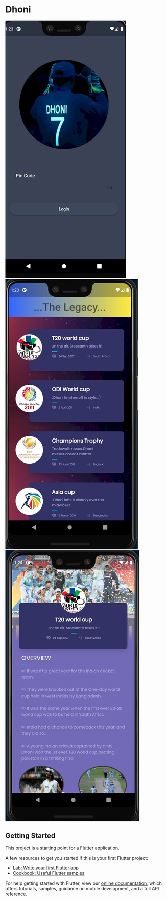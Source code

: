 # Dhoni
![alt text](https://github.com/Rohit-RA-2020/dhoni_Final/blob/master/1.jpg)
![alt text](https://github.com/Rohit-RA-2020/dhoni_Final/blob/master/2.jpg)
![alt text](https://github.com/Rohit-RA-2020/dhoni_Final/blob/master/3.jpg)

## Getting Started

This project is a starting point for a Flutter application.

A few resources to get you started if this is your first Flutter project:

- [Lab: Write your first Flutter app](https://flutter.dev/docs/get-started/codelab)
- [Cookbook: Useful Flutter samples](https://flutter.dev/docs/cookbook)

For help getting started with Flutter, view our
[online documentation](https://flutter.dev/docs), which offers tutorials,
samples, guidance on mobile development, and a full API reference.
